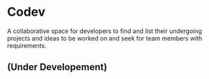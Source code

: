 # Codev
A collaborative space for developers to find and list their undergoing projects and ideas to be worked on and seek for team members with requirements.<br>

## (Under Developement)
